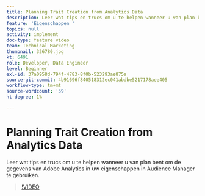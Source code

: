 ```yaml
---
title: Planning Trait Creation from Analytics Data
description: Leer wat tips en trucs om u te helpen wanneer u van plan bent om de gegevens van Adobe Analytics in uw eigenschappen in Audience Manager te gebruiken.
feature: 'Eigenschappen '
topics: null
activity: implement
doc-type: feature video
team: Technical Marketing
thumbnail: 326780.jpg
kt: 6491
role: Developer, Data Engineer
level: Beginner
exl-id: 37a0958d-794f-4783-8f0b-523293ae875a
source-git-commit: 4b91696f840518312ec041abdbe5217178aee405
workflow-type: tm+mt
source-wordcount: '59'
ht-degree: 1%

---
```


# Planning Trait Creation from Analytics Data

Leer wat tips en trucs om u te helpen wanneer u van plan bent om de gegevens van Adobe Analytics in uw eigenschappen in Audience Manager te gebruiken.

>[!VIDEO](https://video.tv.adobe.com/v/326780/?quality=12&learn=on)
